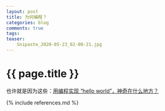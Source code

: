 ```yaml
---
layout: post
title: 为何编程？
categories: blog
comments: true
tags:
teaser:
    Snipaste_2020-05-23_02-00-21.jpg
---
```


{{ page.title }}
================

也许就是因为这些：[用编程实现 “hello world”，神奇在什么地方？](http://www.zhihu.com/question/23120049)	

{% include references.md %}
